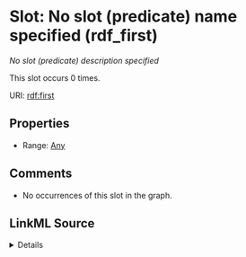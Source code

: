 

# Slot: No slot (predicate) name specified (rdf_first)


_No slot (predicate) description specified_






This slot occurs 0 times.


URI: [rdf:first](http://www.w3.org/1999/02/22-rdf-syntax-ns#first)



<!-- no inheritance hierarchy -->








## Properties

* Range: [Any](../classes/Any.md)





## Comments

* No occurrences of this slot in the graph.



## LinkML Source

<details>

```yaml
name: rdf_first
annotations:
  count:
    tag: count
    value: 0
description: No slot (predicate) description specified
title: No slot (predicate) name specified
comments:
- No occurrences of this slot in the graph.
from_schema: spatial-kg
rank: 1000
domain: rdf_first
slot_uri: rdf:first
alias: rdf_first
range: Any

```
</details>